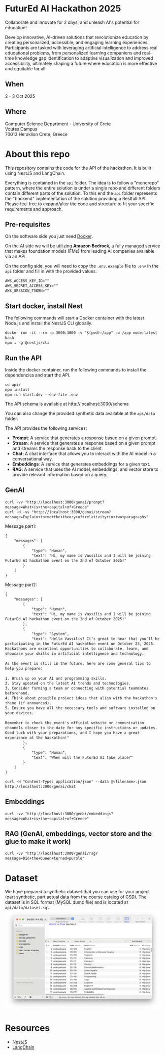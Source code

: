 # FuturEd AI Hackathon 2025

Collaborate and innovate for 2 days, and unleash AI's potential for education!

Develop innovative, AI-driven solutions that revolutionize education by creating personalized, accessible, and engaging
learning experiences. Participants are tasked with leveraging artificial intelligence to address real educational
problems, from personalized learning companions and real-time knowledge gap identification to adaptive visualization and
improved accessibility, ultimately shaping a future where education is more effective and equitable for all.

## When
2 - 3 Oct 2025

## Where
Computer Science Department - University of Crete\
Voutes Campus\
70013 Heraklion Crete, Greece

# About this repo

This repository contains the code for the API of the hackathon. It is built using NestJS and LangChain.

Everything is contained in the `api` folder. The idea is to follow a "monorepo" pattern, where the entire solution is
under a single repo and different folders contain different parts of the solution. To this end the `api` folder
represents the "backend" implementation of the solution providing a Restfull API. Please feel free to expand/alter
the code and structure to fit your specific requirements and approach.

## Pre-requisites

On the software side you just need [Docker](https://www.docker.com/).

On the AI side we will be utilizing **Amazon Bedrock**, a fully managed service that makes foundation models (FMs) from
leading AI companies available via an API.

On the config side, you will need to copy the `.env.example` file to `.env` in the `api` folder and fill in with the
provided values.

```
AWS_ACCESS_KEY_ID=""
AWS_SECRET_ACCESS_KEY=""
AWS_SESSION_TOKEN=""
```

## Start docker, install Nest

The following commands will start a Docker container with the latest Node.js and install the NestJS CLI globally.

```
docker run -it --rm -p 3000:3000 -v "$(pwd):/app" -w /app node:latest bash
npm i -g @nestjs/cli
```

## Run the API

Inside the docker container, run the following commands to install the dependencies and start the API.

```
cd api/
npm install
npm run start:dev --env-file .env
```

The API schema is available at http://localhost:3000/schema

You can also change the provided synthetic data available at the `api/data` folder.

The API provides the following services:
- **Prompt**: A service that generates a response based on a given prompt.
- **Stream**: A service that generates a response based on a given prompt and streams the response back to the client.
- **Chat**: A chat interface that allows you to interact with the AI model in a conversational way.
- **Embeddings**: A service that generates embeddings for a given text.
- **RAG**: A service that uses the AI model, embeddings, and vector store to provide relevant information based on a
query.

## GenAI

```
curl -vv "http://localhost:3000/genai/prompt?message=What+is+the+capital+of+Greece"
curl -N -vv "http://localhost:3000/genai/stream?message=Explain+to+me+the+theory+of+relativity+in+two+paragraphs"
```

Message part1:
```
{
	"messages": [
		{
			"type": "Human",
			"text": "Hi, my name is Vassilis and I will be joining FuturEd AI hackathon event on the 2nd of October 2025!"
		}
	]
}
```

Message part2:
```
{
	"messages": [
		{
			"type": "Human",
			"text": "Hi, my name is Vassilis and I will be joining FuturEd AI hackathon event on the 2nd of October 2025!"
		},
		{
			"type": "System",
			"text": "Hello Vassilis! It's great to hear that you'll be participating in the FuturEd AI hackathon event on October 23, 2025. Hackathons are excellent opportunities to collaborate, learn, and showcase your skills in artificial intelligence and technology.

As the event is still in the future, here are some general tips to help you prepare:

1. Brush up on your AI and programming skills.
2. Stay updated on the latest AI trends and technologies.
3. Consider forming a team or connecting with potential teammates beforehand.
4. Think about possible project ideas that align with the hackathon's theme (if announced).
5. Ensure you have all the necessary tools and software installed on your devices.

Remember to check the event's official website or communication channels closer to the date for any specific instructions or updates. Good luck with your preparations, and I hope you have a great experience at the hackathon!"
		},
		{
			"type": "Human",
			"text": "When will the FuturEd AI take place?"
		}
	]
}
```

```
curl -H "Content-Type: application/json" --data @<filename>.json http://localhost:3000/genai/chat
```

## Embeddings
```
curl -vv "http://localhost:3000/genai/embeddings?message=What+is+the+capital+of+Greece"
```

## RAG (GenAI, embeddings, vector store and the glue to make it work)
```
curl -vv "http://localhost:3000/genai/rag?message=Did+the+Queen+turned+purple"
```
# Dataset

We have prepared a synthetic dataset that you can use for your project (part synthetic, part actual data from the course catalog of CSD). The dataset is in SQL format (MySQL dump file) and is located at `api/data/dataset.sql`.
![Sequel Ace screenshot of dataset](./images/dataset.png)

# Resources
- [NestJS](https://nestjs.com/)
- [LangChain](https://js.langchain.com/docs/tutorials/)